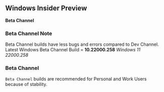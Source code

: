 ## Windows Insider Preview
**Beta Channel**

### Beta Channel Note
Beta Channel builds have less bugs and errors compared to Dev Channel.
Latest Windows Beta Channel Build = **10.22000.258** *Windows 11 22000.258*

### Beta Channel
`Beta Channel` builds are recommended for Personal and Work Users because of stability.